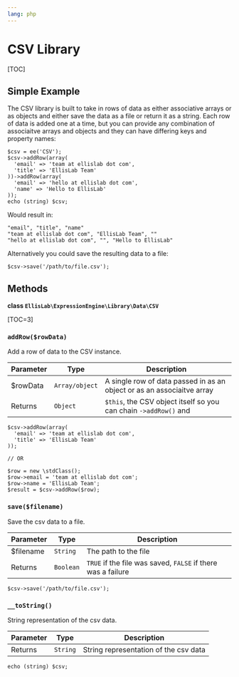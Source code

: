 ```yaml
---
lang: php
---
```


<!--
    This source file is part of the open source project
    ExpressionEngine User Guide (https://github.com/ExpressionEngine/ExpressionEngine-User-Guide)

    @link      https://expressionengine.com/
    @copyright Copyright (c) 2003-2019, EllisLab Corp. (https://ellislab.com)
    @license   https://expressionengine.com/license Licensed under Apache License, Version 2.0
-->

# CSV Library

[TOC]

## Simple Example

The CSV library is built to take in rows of data as either associative arrays or as objects and either save the data as a file or return it as a string. Each row of data is added one at a time, but you can provide any combination of associaitve arrays and objects and they can have differing keys and property names:

    $csv = ee('CSV');
    $csv->addRow(array(
      'email' => 'team at ellislab dot com',
      'title' => 'EllisLab Team'
    ))->addRow(array(
      'email' => 'hello at ellislab dot com',
      'name' => 'Hello to EllisLab'
    ));
    echo (string) $csv;

Would result in:

    "email", "title", "name"
    "team at ellislab dot com", "EllisLab Team", ""
    "hello at ellislab dot com", "", "Hello to EllisLab"

Alternatively you could save the resulting data to a file:

    $csv->save('/path/to/file.csv');

## Methods

**class `EllisLab\ExpressionEngine\Library\Data\CSV`**

[TOC=3]

### `addRow($rowData)`

Add a row of data to the CSV instance.

| Parameter | Type           | Description                                                            |
| --------- | -------------- | ---------------------------------------------------------------------- |
| \$rowData | `Array/object` | A single row of data passed in as an object or as an associaitve array |
| Returns   | `Object`       | `$this`, the CSV object itself so you can chain `->addRow()` and       |

    $csv->addRow(array(
      'email' => 'team at ellislab dot com',
      'title' => 'EllisLab Team'
    ));

    // OR

    $row = new \stdClass();
    $row->email = 'team at ellislab dot com';
    $row->name = 'EllisLab Team';
    $result = $csv->addRow($row);

### `save($filename)`

Save the csv data to a file.

| Parameter  | Type      | Description                                                  |
| ---------- | --------- | ------------------------------------------------------------ |
| \$filename | `String`  | The path to the file                                         |
| Returns    | `Boolean` | `TRUE` if the file was saved, `FALSE` if there was a failure |

    $csv->save('/path/to/file.csv');

### `__toString()`

String representation of the csv data.

| Parameter | Type     | Description                           |
| --------- | -------- | ------------------------------------- |
| Returns   | `String` | String representation of the csv data |

    echo (string) $csv;
